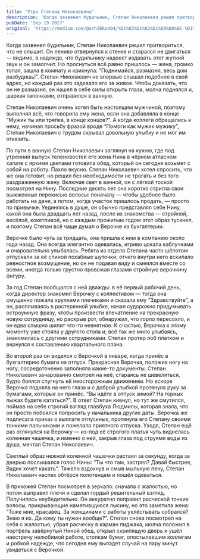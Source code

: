 ```yaml
---
title: 'Утро Степана Николаевича'
description: 'Когда зазвенел будильник, Степан Николаевич решил притвориться, что не слышит. Он лениво отвернулся к стенке и старался не двигаться'
pubDate: 'Sep 19 2017'
original: 'https://medium.com/@oshibka404/%D1%83%D1%82%D1%80%D0%BE-%D1%81%D1%82%D0%B5%D0%BF%D0%B0%D0%BD%D0%B0-%D0%BD%D0%B8%D0%BA%D0%BE%D0%BB%D0%B0%D0%B5%D0%B2%D0%B8%D1%87%D0%B0-50d9d585cf76'
---
```


Когда зазвенел будильник, Степан Николаевич решил притвориться, что не слышит. Он лениво отвернулся к стенке и старался не двигаться — видимо, в надежде, что будильнику надоест издавать этот жуткий звук и он замолчит. Но проснуться всё равно пришлось — жена, громко топая, зашла в комнату и крикнула: “Поднимайся, размазня, весь дом разбудишь!”. Степан Николаевич не впервые слышал подобное в свой адрес, но каждый раз это задевало его за живое. Чтобы доказать, что он не размазня, он нашел в себе силы открыть глаза, молча поднялся и, шаркая тапочками, отправился в ванную.

Степан Николаевич очень хотел быть настоящим мужчиной, поэтому выполнял всё, что говорила ему жена, если она добавляла в конце “Мужик ты или тряпка, в конце концов?”. А когда коллеги обращались к нему, начиная просьбу фразой вроде “Помоги как мужик мужику”, Степан Николаевич с трудом скрывал довольную улыбку и не мог им отказать.

По пути в ванную Степан Николаевич заглянул на кухню, где под утренний выпуск теленовостей его жена Нина в чёрном атласном халате с яркими цветами готовила обед, который он сегодня возьмет с собой на работу. Пахло вкусно. Степан Николаевич хотел спросить, что же она готовит, но решил без необходимости не трогать и без того раздраженную жену. Включая свет в ванной, он с лёгкой тоской посмотрел на Нину. Последние десять лет она коротко стригла свои выжженные перекисью волосы: поначалу — чтобы удобнее было работать на даче, а потом, когда участок пришлось продать, — просто по привычке. Уединяясь в душе, он обычно представлял себе Нину, какой она была двадцать лет назад, после их знакомства — стройной, весёлой, кокетливой, но с каждым прожитым годом этот образ тускнел, и поэтому Степан всё чаще думал о Верочке из бухгалтерии.

Верочке было чуть за тридцать, она пришла к ним в компанию около года назад. Она всегда элегантно одевалась, игриво цокала каблучками и очаровательно улыбалась. Ребята из отдела Степана часто шёпотом отпускали за её спиной похабные шуточки, отчего внутри него вскипало ревностное возмущение, но он не подавал виду и смеялся вместе со всеми, иногда только грустно провожая глазами стройную верочкину фигуру.

За год Степан пообщался с ней дважды: в её первый рабочий день, когда директор знакомил Верочку с коллективом — тогда она смущенно пожала хрупкими плечиками и сказала ему “Здравствуйте”, а он, расплываясь в растерянной улыбке, начал судорожно придумывать остроумную фразу, чтобы произвести впечатление на прекрасную новую сотрудницу, но раскрыв рот, обнаружил, что горло пересохло, и он едва слышно шипит что-то невнятное. К счастью, Верочка к этому моменту уже стояла у другого стола и, всё так же мило улыбаясь, знакомилась с другими сотрудниками. Степан протер лоб платком и вернулся к составлению квартального плана.

Во второй раз он виделся с Верочкой в январе, когда принёс в бухгалтерию бумаги на отпуск. Прекрасная Верочка, положив ногу на ногу, сосредоточенно заполняла какие-то документы. Степан Николаевич зачарованно смотрел на неё, стараясь не шевелиться, будто боялся спугнуть её неосторожным движением. Но вскоре Верочка подняла на него глаза и с доброй улыбкой протянула руку за бумагами, которые он принёс. “Вы идёте в отпуск зимой? На горных лыжах будете кататься?”. В ответ Степан кивнул, но тут же смутился, поймав на себе строгий взгляд главбуха Людмилы, которая знала, что он просто побоялся попросить у начальника другие даты. Верочка же подписала приказ о выплате отпускных, протянула его Степану своими тонкими пальчиками и пожелала приятного отпуска. Уходя, Степан ещё раз оглянулся на Верочку — из-под её строгого платья чуть виднелась коленная чашечка, и именно о ней, закрыв глаза под струями воды из душа, мечтал Степан Николаевич.

Светлый образ нежной коленной чашечки растаял за секунду, когда за дверью послышался голос Нины: “Ты что там, застрял? Давай быстрее, Вадик хочет какать”. Тяжело вздохнув и смыв мыльную пену, Степан Николаевич наспех обтёрся полотенцем и пошёл одеваться.

В прихожей Степан посмотрел в зеркало: сначала с жалостью, но потом выправил плечи и сделал гордый решительный взгляд. Получилось неубедительно. Он аккуратно поправил расческой тонкие волосы, прикрывающие наметившуюся лысину, но это заметила жена: “Тоже мне, красавец. За женщинами с работы ухлёстывать собрался? Знаю я их. Да кому ты нужен вообще?”. Степан снова посмотрел на себя с жалостью, убрал расческу в карман пиджака, молча положил в портфель завёрнутый Ниной обед, открыл скрипящую дверь и ушёл навстречу нелюбимой работе, стопкам бумаг, опостылевшим коллегам и робкой надежде, что сегодня ему выпадет случай на пару минут увидеться с Верочкой.
